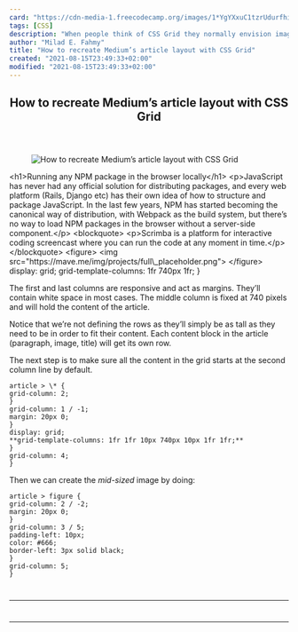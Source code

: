 ```yaml
---
card: "https://cdn-media-1.freecodecamp.org/images/1*YgYXxuC1tzrUdurfhirtww.png"
tags: [CSS]
description: "When people think of CSS Grid they normally envision image gr"
author: "Milad E. Fahmy"
title: "How to recreate Medium’s article layout with CSS Grid"
created: "2021-08-15T23:49:33+02:00"
modified: "2021-08-15T23:49:33+02:00"
---
```

<div class="site-wrapper">
<main id="site-main" class="site-main outer">
<div class="inner">
<article class="post-full post tag-css tag-design tag-responsive-design tag-tech tag-coding ">
<header class="post-full-header">
<h1 class="post-full-title">How to recreate Medium’s article layout with CSS Grid</h1>
</header>
<figure class="post-full-image">
<picture>
<source media="(max-width: 700px)" sizes="1px" srcset="data:image/gif;base64,R0lGODlhAQABAIAAAAAAAP///yH5BAEAAAAALAAAAAABAAEAAAIBRAA7 1w">
<source media="(min-width: 701px)" sizes="(max-width: 800px) 400px,
(max-width: 1170px) 700px,
1400px" srcset="https://cdn-media-1.freecodecamp.org/images/1*YgYXxuC1tzrUdurfhirtww.png 300w,
https://cdn-media-1.freecodecamp.org/images/1*YgYXxuC1tzrUdurfhirtww.png 600w,
https://cdn-media-1.freecodecamp.org/images/1*YgYXxuC1tzrUdurfhirtww.png 1000w,
https://cdn-media-1.freecodecamp.org/images/1*YgYXxuC1tzrUdurfhirtww.png 2000w">
<img onerror="this.style.display='none'" src="https://cdn-media-1.freecodecamp.org/images/1*YgYXxuC1tzrUdurfhirtww.png" alt="How to recreate Medium’s article layout with CSS Grid">
</picture>
</figure>
<section class="post-full-content">
<div class="post-content">
&lt;h1&gt;Running any NPM package in the browser locally&lt;/h1&gt;
&lt;p&gt;JavaScript has never had any official solution for distributing packages, and every web platform (Rails, Django etc) has their own idea of how to structure and package JavaScript. In the last few years, NPM has started becoming the canonical way of distribution, with Webpack as the build system, but there’s no way to load NPM packages in the browser without a server-side component.&lt;/p&gt;
&lt;blockquote&gt;
&lt;p&gt;Scrimba is a platform for interactive coding screencast where
you can run the code at any moment in time.&lt;/p&gt;
&lt;/blockquote&gt;
&lt;figure&gt;
&lt;img src="https://mave.me/img/projects/full\_placeholder.png"&gt;
&lt;/figure&gt;
display: grid;
grid-template-columns: 1fr 740px 1fr;
}
</code></pre><p>The first and last columns are responsive and act as margins. They’ll contain white space in most cases. The middle column is fixed at 740 pixels and will hold the content of the article.</p><p>Notice that we’re not defining the rows as they’ll simply be as tall as they need to be in order to fit their content. Each content block in the article (paragraph, image, title) will get its own row.</p><p>The next step is to make sure all the content in the grid starts at the second column line by default.</p><pre><code class="language-css">article &gt; \* {
grid-column: 2;
}
grid-column: 1 / -1;
margin: 20px 0;
}
display: grid;
**grid-template-columns: 1fr 1fr 10px 740px 10px 1fr 1fr;**
}
grid-column: 4;
}
</code></pre><p>Then we can create the <em>mid-sized</em> image by doing:</p><pre><code class="language-css">article &gt; figure {
grid-column: 2 / -2;
margin: 20px 0;
}
grid-column: 3 / 5;
padding-left: 10px;
color: #666;
border-left: 3px solid black;
}
grid-column: 5;
}
</div>
<hr>
<hr>
</section>
</article>
</div>
</main>
</div>
<!-- Google Tag Manager (noscript) -->
<!-- End Google Tag Manager (noscript) -->
